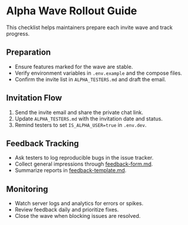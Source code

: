 # Alpha Wave Rollout Guide

This checklist helps maintainers prepare each invite wave and track progress.

## Preparation

- Ensure features marked for the wave are stable.
- Verify environment variables in `.env.example` and the compose files.
- Confirm the invite list in `ALPHA_TESTERS.md` and draft the email.

## Invitation Flow

1. Send the invite email and share the private chat link.
2. Update `ALPHA_TESTERS.md` with the invitation date and status.
3. Remind testers to set `IS_ALPHA_USER=true` in `.env.dev`.

## Feedback Tracking

- Ask testers to log reproducible bugs in the issue tracker.
- Collect general impressions through [feedback-form.md](feedback-form.md).
- Summarize reports in [feedback-template.md](feedback-template.md).

## Monitoring

- Watch server logs and analytics for errors or spikes.
- Review feedback daily and prioritize fixes.
- Close the wave when blocking issues are resolved.
